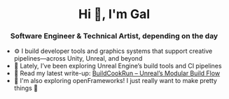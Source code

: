 <h1 align="center">Hi 👋, I'm Gal</h1>
<h3 align="center">Software Engineer & Technical Artist, depending on the day</h3>

- ⚙️ I build developer tools and graphics systems that support creative pipelines—across Unity, Unreal, and beyond
- 🧪 Lately, I’ve been exploring Unreal Engine’s build tools and CI pipelines  
- 📘 Read my latest write-up: [BuildCookRun – Unreal’s Modular Build Flow](https://galzemach-dev.netlify.app/blog/buildcookrun-command/)
- 🌱 I'm also exploring openFrameworks! I just really want to make pretty things 🤤

<!--
**gal-zemach/gal-zemach** is a ✨ _special_ ✨ repository because its `README.md` (this file) appears on your GitHub profile.

Here are some ideas to get you started:

- 🔭 I’m currently working on ...
- 🌱 I’m currently learning ...
- 👯 I’m looking to collaborate on ...
- 🤔 I’m looking for help with ...
- 💬 Ask me about ...
- 📫 How to reach me: ...
- 😄 Pronouns: ...
- ⚡ Fun fact: ...
-->
